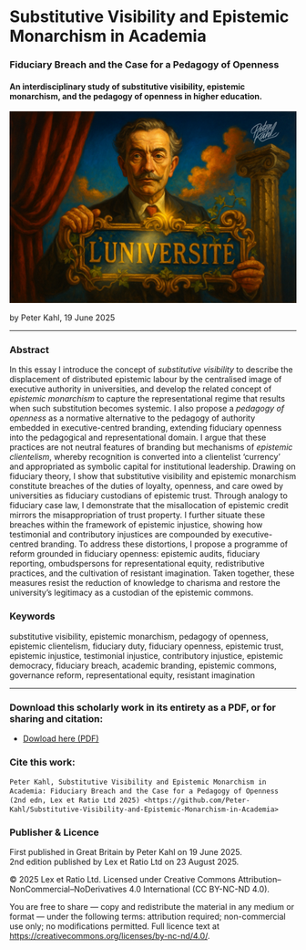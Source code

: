 # Substitutive Visibility and Epistemic Monarchism in Academia

### Fiduciary Breach and the Case for a Pedagogy of Openness

#### An interdisciplinary study of substitutive visibility, epistemic monarchism, and the pedagogy of openness in higher education.

![alt text](https://github.com/Peter-Kahl/Substitutive-Visibility-and-Epistemic-Monarchism-in-Academia/blob/main/luniversite.jpg?raw=true)

by Peter Kahl, 19 June 2025

---

### Abstract

In this essay I introduce the concept of _substitutive visibility_ to describe the displacement of distributed epistemic labour by the centralised image of executive authority in universities, and develop the related concept of _epistemic monarchism_ to capture the representational regime that results when such substitution becomes systemic. I also propose a _pedagogy of openness_ as a normative alternative to the pedagogy of authority embedded in executive-centred branding, extending fiduciary openness into the pedagogical and representational domain. I argue that these practices are not neutral features of branding but mechanisms of _epistemic clientelism_, whereby recognition is converted into a clientelist ‘currency’ and appropriated as symbolic capital for institutional leadership. Drawing on fiduciary theory, I show that substitutive visibility and epistemic monarchism constitute breaches of the duties of loyalty, openness, and care owed by universities as fiduciary custodians of epistemic trust. Through analogy to fiduciary case law, I demonstrate that the misallocation of epistemic credit mirrors the misappropriation of trust property. I further situate these breaches within the framework of epistemic injustice, showing how testimonial and contributory injustices are compounded by executive-centred branding. To address these distortions, I propose a programme of reform grounded in fiduciary openness: epistemic audits, fiduciary reporting, ombudspersons for representational equity, redistributive practices, and the cultivation of resistant imagination. Taken together, these measures resist the reduction of knowledge to charisma and restore the university’s legitimacy as a custodian of the epistemic commons.

### Keywords

substitutive visibility, epistemic monarchism, pedagogy of openness, epistemic clientelism, fiduciary duty, fiduciary openness, epistemic trust, epistemic injustice, testimonial injustice, contributory injustice, epistemic democracy, fiduciary breach, academic branding, epistemic commons, governance reform, representational equity, resistant imagination

---

### Download this scholarly work in its entirety as a PDF, or for sharing and citation:

- [Dowload here (PDF)](https://raw.githubusercontent.com/Peter-Kahl/Substitutive-Visibility-and-Epistemic-Monarchism-in-Academia/master/Kahl_P_Substitutive_Visibility_and_Epistemic_Monarchism_in_Academia_v2_23-AUG-2025.pdf)

### Cite this work:

```
Peter Kahl, Substitutive Visibility and Epistemic Monarchism in Academia: Fiduciary Breach and the Case for a Pedagogy of Openness (2nd edn, Lex et Ratio Ltd 2025) <https://github.com/Peter-Kahl/Substitutive-Visibility-and-Epistemic-Monarchism-in-Academia>
```

### Publisher & Licence

First published in Great Britain by Peter Kahl on 19 June 2025.\
2nd edition published by Lex et Ratio Ltd on 23 August 2025.

© 2025 Lex et Ratio Ltd. Licensed under Creative Commons Attribution–NonCommercial–NoDerivatives 4.0 International (CC BY-NC-ND 4.0).

You are free to share — copy and redistribute the material in any medium or format — under the following terms: attribution required; non-commercial use only; no modifications permitted. Full licence text at <https://creativecommons.org/licenses/by-nc-nd/4.0/>.